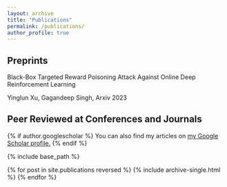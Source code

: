 ```yaml
---
layout: archive
title: "Publications"
permalink: /publications/
author_profile: true
---
```

<h2> Preprints</h2>
<p>
Black-Box Targeted Reward Poisoning Attack Against Online Deep Reinforcement Learning  
  <a href= "https://arxiv.org/abs/2305.10681"><i class="fas fa-fw fa-link zoom" aria-hidden="true"></i></a></p>
<p>Yinglun Xu, Gagandeep Singh, Arxiv 2023</p>
<h2> Peer Reviewed at Conferences and Journals</h2>
{% if author.googlescholar %}
  You can also find my articles on <u><a href="{{author.googlescholar}}">my Google Scholar profile</a>.</u>
{% endif %}

{% include base_path %}

{% for post in site.publications reversed %}
  {% include archive-single.html %}
{% endfor %}
